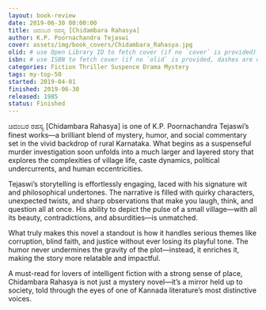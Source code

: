 ```yaml
---
layout: book-review
date: 2019-06-30 00:00:00
title: ಚಿದಂಬರ ರಹಸ್ಯ [Chidambara Rahasya]
author: K.P. Poornachandra Tejaswi
cover: assets/img/book_covers/Chidambara_Rahasya.jpg
olid: # use Open Library ID to fetch cover (if no `cover` is provided)
isbn: # use ISBN to fetch cover (if no `olid` is provided, dashes are optional)
categories: Fiction Thriller Suspence Drama Mystery
tags: my-top-50
started: 2019-04-01
finished: 2019-06-30
released: 1985
status: Finished
---
```


ಚಿದಂಬರ ರಹಸ್ಯ [Chidambara Rahasya] is one of K.P. Poornachandra Tejaswi’s finest works—a brilliant blend of mystery, humor, and social commentary set in the vivid backdrop of rural Karnataka. What begins as a suspenseful murder investigation soon unfolds into a much larger and layered story that explores the complexities of village life, caste dynamics, political undercurrents, and human eccentricities.

Tejaswi’s storytelling is effortlessly engaging, laced with his signature wit and philosophical undertones. The narrative is filled with quirky characters, unexpected twists, and sharp observations that make you laugh, think, and question all at once. His ability to depict the pulse of a small village—with all its beauty, contradictions, and absurdities—is unmatched.

What truly makes this novel a standout is how it handles serious themes like corruption, blind faith, and justice without ever losing its playful tone. The humor never undermines the gravity of the plot—instead, it enriches it, making the story more relatable and impactful.

A must-read for lovers of intelligent fiction with a strong sense of place, Chidambara Rahasya is not just a mystery novel—it’s a mirror held up to society, told through the eyes of one of Kannada literature’s most distinctive voices.
